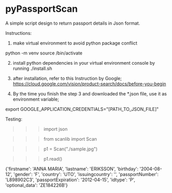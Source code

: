 # pyPassportScan

A simple script design to return passport details in Json format.

Instructions:

1. make virtual environment to avoid python package conflict

python -m venv <envName>
source <envName>/bin/activate


2. install python dependencies in your virtual environment console by running ./install.sh

3. after installation, refer to this Instruction by Google;
https://cloud.google.com/vision/product-search/docs/before-you-begin

4. By the time you finish the step 3 and downloaded the *.json file, use it as environment variable;

export GOOGLE_APPLICATION_CREDENTIALS="[PATH_TO_JSON_FILE]"


Testing:

>>> import json

>>> from scanlib import Scan

>>> p1 = Scan("./sample.jpg")

>>> p1.read()

{'firstname': 'ANNA MARIA', 'lastname': 'ERIKSSON', 'birthday': '2004-08-12', 'gender': 'F', 'country': 'UTO', 'issuingcountry': '', 'passportNumber': 'L898902C3', 'passportExpiration': '2012-04-15', 'idtype': 'P', 'optional_data': 'ZE184226B'}
>>>




